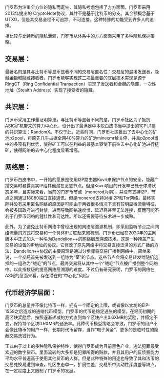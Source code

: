 门罗币为注重全方位的隐私而诞生，其隐私考虑包括了方方面面。门罗币采用2013年提出的 CryptoNote协议，其并不是基于比特币的分支。其余额概念基于UTXO，但是其交易全程不可追踪、不可连接。这种特殊的功能受到许多人的追捧。

相比较与比特币的隐私泄漏，门罗币从体系中的方方面面采用了多种隐私保护策略。

## 交易层：
最著名的是其与比特币等显币显著不同的交易层匿名性：交易层的混淆发送者，隐藏金额和隐藏接收者。门罗币能够实现这三项最重要的底层技术实现是源于RingCT（Ring Confidential Transaction）实现了发送者和金额的隐藏，一次性地址（Stealth Address）实现了接受者的隐藏。
## 共识层：
门罗币采用工作量证明算法。与比特币等显著不同的是，门罗币社区为了抵抗ASIC矿机带来的算力中心化，设计出了最满足中本聪白皮书当中提出的1CPU1票的共识算法：RandomX。不仅于此，近些时间，门罗币社区推出了去中心化的矿池p2pool，将原先几乎占据全网40%算力的矿池minexmr给关停，并且p2pool当中的多项有利优势，使得矿工可以在利益的最基本驱使下前往去中心化矿池进行挖矿，使得网络的去中心化程度显著增高。
## 网络层：
门罗币白皮书中，一开始的愿景是使用I2P路由器Kovri来保护节点的安全，隐藏广播交易时暴露真实IP给其他潜在恶意节点。但是Kovri项目的开发早已处于停滞状态多年，且实际来看，当前的门罗币节点（monerod为例），并没有支持I2P，节点之间通过18080端口直接通讯。但是monerod支持对接I2P和Tor网络。最终实际并没有采用匿名网络的原因是可能由于两者很多情况下具有较明显得流量特征，会被多国政府进行封禁，进而导致网络速度慢、延迟高甚至无法连接，反而可能不利于门罗币网络的健壮性和可达性。所以还需要等待技术进一步成熟。

此外，为了避免比特币网络中曾经出现的网络层溯源机制，即采用监听节点之间网络流量的方式将交易和一个具体IP关联起来的机制，门罗币已经在2020年的主网版本中正式加入一种名为Dandelion++的网络层反溯源技术。这是一种掩盖产生交易的设备的IP地址的协议。它修改了原先网络中将交易直接泛洪的方式广播的方法，Dandelion++协议的主要原理是通过分步骤将交易广播到网络中。简单来说，一个交易首先被发送到一组称为“茎”的节点。这些节点会将交易转发给随机选择的一组称为“绒毛”的节点，最终交易将从其中一个“绒毛”节点被广播到整个网络中。以此指数级的提高网络层溯源的难度。不过仍有研究表明，门罗币的网络在AS域的层面来看，存在潜在的“中心化”风险。
## 代币经济学层面：
门罗币的总量并不像比特币一样，拥有一个固定的上限，或者像以太坊的EIP-1559之后造成的通缩代币模型。门罗币的代币是稳定通胀的模型。在经历初期的高区块奖励后，按照逐渐递减的方式直到每个区块产出0.6XMR的奖励，并恒定不变，保持每个区块0.6XMR的通胀率。此种代币模型策略会导致，门罗币的用户不会像比特币的用户一样，长期将代币留存，当作“电子黄金”，更多的是临时性的隐蔽交易洗钱行为。

正式由于以上的多种隐私保护特性，使得门罗币成为目前黑色产业，违法犯罪最受欢迎的数字货币。里面流转的大多都是犯罪所得的赃款，并且其用户的反侦察能力平均水平普遍高于使用其他货币的人群。但是此种特殊的用途也导致了其和法币的交易兑换易遭到审查，社区生态单一，扩展性差，交易所中流动性深度差等缺点，在一定程度上又限制了门罗币的发展。
